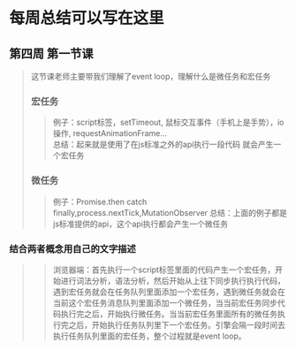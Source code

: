 # 每周总结可以写在这里
## 第四周 第一节课
> 这节课老师主要带我们理解了event loop，理解什么是微任务和宏任务
> ### 宏任务
>> 例子：script标签，setTimeout, 鼠标交互事件（手机上是手势），io操作,      requestAnimationFrame...  
>> 总结：起来就是使用了在js标准之外的api执行一段代码 就会产生一个宏任务  
> ### 微任务
>> 例子：Promise.then catch finally,process.nextTick,MutationObserver
>> 总结：上面的例子都是js标准提供的api，这个api执行都会产生一个微任务  
### 结合两者概念用自己的文字描述
>> 浏览器端：首先执行一个script标签里面的代码产生一个宏任务，开始进行词法分析，语法分析，然后开始从上往下同步执行执行代码，遇到宏任务就会在任务队列里面添加一个宏任务，遇到微任务就会在当前这个宏任务消息队列里面添加一个微任务，当当前宏任务同步代码执行完之后，开始执行微任务。当当前宏任务里面所有的微任务执行完之后，开始执行任务队列里下一个宏任务。引擎会隔一段时间去执行任务队列里面的宏任务，整个过程就是event loop。
